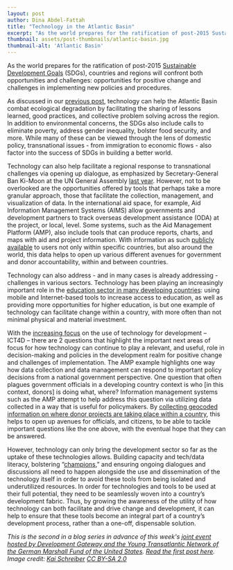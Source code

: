 ```yaml
---
layout: post
author: Dina Abdel-Fattah
title: "Technology in the Atlantic Basin"
excerpt: "As the world prepares for the ratification of post-2015 Sustainable Development Goals (SDGs), countries and regions will confront both opportunities and challenges: opportunities for positive change and challenges in implementing new policies and procedures..."
thumbnail: assets/post-thumbnails/atlantic-basin.jpg
thumbnail-alt: 'Atlantic Basin'
---
```


As the world prepares for the ratification of post-2015 [Sustainable Development Goals](https://sustainabledevelopment.un.org/topics/sustainabledevelopmentgoals) (SDGs), countries and regions will confront both opportunities and challenges: opportunities for positive change and challenges in implementing new policies and procedures.

As discussed in our [previous post](/2015/06/16/opening-up-atlantic/), technology can help the Atlantic Basin combat ecological degradation by facilitating the sharing of lessons learned, good practices, and collective problem solving across the region. In addition to environmental concerns, the SDGs also include calls to eliminate poverty, address gender inequality, bolster food security, and more. While many of these can be viewed through the lens of domestic policy, transnational issues - from immigration to economic flows - also factor into the success of SDGs in building a better world.

Technology can also help facilitate a regional response to transnational challenges via opening up dialogue, as emphasized by Secretary-General Ban Ki-Moon at the UN General Assembly [last year](http://www.un.org/apps/news/infocus/sgspeeches/statments_full.asp?statID=2209#.Va3KZxNVikp). However, not to be overlooked are the opportunities offered by tools that perhaps take a more granular approach, those that facilitate the collection, management, and visualization of data. In the international aid space, for example, Aid Information Management Systems (AIMS) allow governments and development partners to track overseas development assistance (ODA) at the project, or local, level. Some systems, such as the Aid Management Platform (AMP), also include tools that can produce reports, charts, and maps with aid and project information. With information as such [publicly available](http://amp.gov.md/portal/?language=en) to users not only within specific countries, but also around the world, this data helps to open up various different avenues for government and donor accountability, within and between countries.

Technology can also address - and in many cases is already addressing - challenges in various sectors. Technology has been playing an increasingly important role in the [education sector in many developing countries](http://www.brookings.edu/~/media/research/files/papers/2012/1/education%20technology%20winthrop/01_education_technology_shearer.pdf): using mobile and Internet-based tools to increase access to education, as well as providing more opportunities for higher education, is but one example of technology can facilitate change within a country, with more often than not minimal physical and material investment. 

With the [increasing focus](http://technologysalon.org/ict4d-slow-death-slow-change/) on the use of technology for development – ICT4D – there are 2 questions that highlight the important next areas of focus for how technology can continue to play a relevant, and useful, role in decision-making and policies in the development realm for positive change and challenges of implementation. The AMP example highlights one way how data collection and data management can respond to important policy decisions from a national government perspective. One question that often plagues government officials in a developing country context is who [in this context, donors] is doing what, where? Information management systems such as the AMP attempt to help address this question via utilizing data collected in a way that is useful for policymakers. By [collecting geocoded information on where donor projects are taking place within a country](http://amis.mof.gov.np/TEMPLATE/ampTemplate/gisModule/dist/index.html), this helps to open up avenues for officials, and citizens, to be able to tackle important questions like the one above, with the eventual hope that they can be answered.

However, technology can only bring the development sector so far as the uptake of these technologies allows. Building capacity and tech/data literacy, bolstering “[champions](/2014/12/09/lessons-from-nepal-data-incentives-champions/),” and ensuring ongoing dialogues and discussions all need to happen alongside the use and dissemination of the technology itself in order to avoid these tools from being isolated and underutilized resources. In order for technologies and tools to be used at their full potential, they need to be seamlessly woven into a country’s development fabric. Thus, by growing the awareness of the utility of how technology can both facilitate and drive change and development, it can help to ensure that these tools become an integral part of a country’s development process, rather than a one-off, dispensable solution.  

*This is the second in a blog series in advance of this week's [joint event hosted by Development Gateway and the Young Transatlantic Network of the German Marshall Fund of the United States](/2015/07/15/register-today-space-to-innovate/). [Read the first post here](/2015/06/16/opening-up-atlantic/). Image credit: [Kai Schreiber](https://www.flickr.com/photos/genista/6898950/in/photolist-dSaiQi-aNCxS-BmPq-cDuch3-4VHVMn-do1rQe-6hp1hY-do1t1t-3BmE9f-8oCMAX-62VZzV-9KFVmp-z8AVV-dnHsYN-dnHt57-5CHS4K-CbP8-9NFfSL-dnHnZP-5QqWKE-sRs1z-cDuaBC-e4U3zD-ppyUB-8VGUY2-HeKoF-9PniSt-9NEtYQ-9NGKrb-9NJFKf-9NFhVS-9NAsCc-hmfnax-9NF1UU-7V1PRy-9LEgFy-do1t4t-do1s5T-do1rY4-do1xts-do1rUc-do1sag-fHhxco-4PDBNB-ag8ern-hmivwX-bDdbpp-6vnK7A-kFVJ9-9Cn53E) [CC BY-SA 2.0](https://creativecommons.org/licenses/by-sa/2.0/)*
